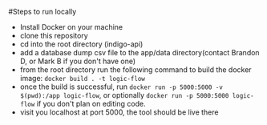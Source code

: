 #Steps to run locally
- Install Docker on your machine
- clone this repository
- cd into the root directory (indigo-api)
- add a database dump csv file to the app/data directory(contact Brandon D, or Mark B if you don't have one)
- from the root directory run the following command to build the docker image: `docker build . -t logic-flow`
- once the build is successful, run `docker run -p 5000:5000 -v $(pwd):/app logic-flow`, or optionally `docker run -p 5000:5000 logic-flow` if you don't plan on editing code.
- visit you localhost at port 5000, the tool should be live there
